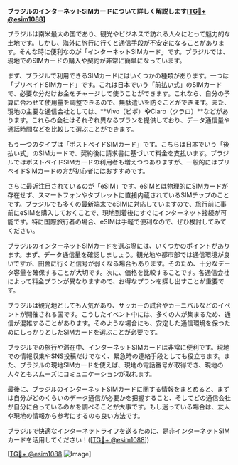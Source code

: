 **ブラジルのインターネットSIMカードについて詳しく解説します[[TG💪+ @esim1088](https://t.me/s/esim1088)]**

ブラジルは南米最大の国であり、観光やビジネスで訪れる人々にとって魅力的な土地です。しかし、海外に旅行に行くと通信手段が不安定になることがあります。そんな時に便利なのが「インターネットSIMカード」です。ブラジルでは、現地でのSIMカードの購入や契約が非常に簡単になっています。

まず、ブラジルで利用できるSIMカードにはいくつかの種類があります。一つは「プリペイドSIMカード」です。これは日本でいう「前払い式」のSIMカードで、必要な分だけお金をチャージして使うことができます。これなら、自分の予算に合わせて使用量を調整できるので、無駄遣いを防ぐことができます。また、現地の主要な通信会社としては、**Vivo（ビボ）**や**Claro（クラロ）**などがあります。これらの会社はそれぞれ異なるプランを提供しており、データ通信量や通話時間などを比較して選ぶことができます。

もう一つのタイプは「ポストペイドSIMカード」です。こちらは日本でいう「後払い式」のSIMカードで、契約後に請求書に基づいて料金を支払います。ブラジルではポストペイドSIMカードの利用者も増えつつありますが、一般的にはプリペイドSIMカードの方が初心者にはおすすめです。

さらに最近注目されているのが「eSIM」です。eSIMとは物理的にSIMカードが存在せず、スマートフォンやタブレットに直接内蔵されているSIMチップのことです。ブラジルでも多くの最新端末でeSIMに対応していますので、旅行前に事前にeSIMを購入しておくことで、現地到着後にすぐにインターネット接続が可能です。特に国際旅行者の場合、eSIMは手軽で便利なので、ぜひ検討してみてください。

ブラジルのインターネットSIMカードを選ぶ際には、いくつかのポイントがあります。まず、データ通信量を確認しましょう。観光地や都市部では通信環境が良いですが、田舎に行くと信号が弱くなる場合もあります。そのため、十分なデータ容量を確保することが大切です。次に、価格を比較することです。各通信会社によって料金プランが異なりますので、お得なプランを探し出すことが重要です。

ブラジルは観光地としても人気があり、サッカーの試合やカーニバルなどのイベントが開催される国です。こうしたイベント中には、多くの人が集まるため、通信が混雑することがあります。そのような場合にも、安定した通信環境を保つためにしっかりとしたSIMカードを選ぶことが必要です。

ブラジルでの旅行や滞在中、インターネットSIMカードは非常に便利です。現地での情報収集やSNS投稿だけでなく、緊急時の連絡手段としても役立ちます。また、ブラジルの現地SIMカードを使えば、現地の電話番号が取得でき、現地の人々ともスムーズにコミュニケーションが取れます。

最後に、ブラジルのインターネットSIMカードに関する情報をまとめると、まずは自分がどのくらいのデータ通信が必要かを把握すること、そしてどの通信会社が自分に合っているのかを調べることが大事です。もし迷っている場合は、友人や現地の情報から参考にするのも良い方法です。

ブラジルで快適なインターネットライフを送るために、是非インターネットSIMカードを活用してください！([[TG💪+ @esim1088](https://t.me/s/esim1088)])

[[TG💪+ @esim1088](https://t.me/s/esim1088) ![Image](https://i.postimg.cc/Y0z9fWf4/image.png)]